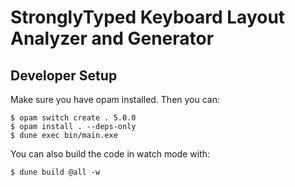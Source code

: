 # StronglyTyped Keyboard Layout Analyzer and Generator

## Developer Setup

Make sure you have opam installed. Then you can:

```
$ opam switch create . 5.0.0
$ opam install . --deps-only
$ dune exec bin/main.exe
```

You can also build the code in watch mode with:

```
$ dune build @all -w
```